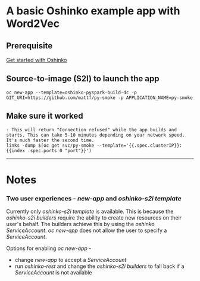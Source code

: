 # A basic Oshinko example app with Word2Vec

## Prerequisite

[Get started with Oshinko](http://radanalytics.io/get-started)


## Source-to-image (S2I) to launch the app

    oc new-app --template=oshinko-pyspark-build-dc -p GIT_URI=https://github.com/mattf/py-smoke -p APPLICATION_NAME=py-smoke


## Make sure it worked

    : This will return "Connection refused" while the app builds and starts. This can take 5-10 minutes depending on your network speed. It's much faster the second time.
    links -dump $(oc get svc/py-smoke --template='{{.spec.clusterIP}}:{{index .spec.ports 0 "port"}}')


------------------------------------

# Notes

### Two user experiences - *new-app* and *oshinko-s2i template*

Currently only *oshinko-s2i template* is available. This is because the *oshinko-s2i builders* require the ability to create new resources on their user's behalf. The builders achieve this by using the *oshinko ServiceAccount*. *oc new-app* does not allow the user to specify a *ServiceAccount*.

Options for enabling *oc new-app* -

* change *new-app* to accept a *ServiceAccount*
* run *oshinko-rest* and change the *oshinko-s2i builders* to fall back if a *ServiceAccount* is not available
